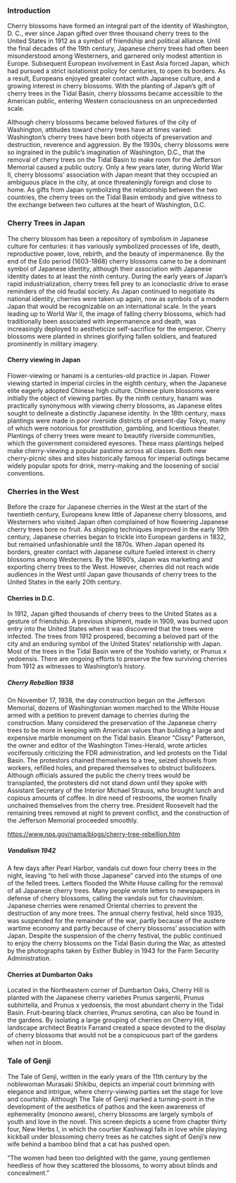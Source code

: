 <param data-essay
       title="Cherry Blossom"
       data-banner="https://upload.wikimedia.org/wikipedia/commons/thumb/8/8e/USA-Cherry_Blossom0.jpg/800px-USA-Cherry_Blossom0.jpg"
       data-layout="vtl"
       data-num-maps="5"
       data-num-specimens="15"
       data-num-images="9"
       data-num-primary-sources="3"
       data-author="JSTOR Labs team">

<param data-entity title="cherry blossom" data-qid="Q871991" data-category="plant">
<param data-entity title="Dumbarton Oaks" data-qid="Q1264942">
<param data-entity title="Eleanor Patterson" data-qid="Q5122270">
<param data-entity title="hanami" data-qid="Q210150" data-category="activity">
<param data-entity title="Murasaki Shikibu" data-qid="Q81731">
<param data-entity title="Prunus" data-qid="Q190545">
<param data-entity title="Prunus serotina" data-qid="Q158987">
<param data-entity title="Stockholm" data-qid="Q1754">
<param data-entity title="The Tale of Genji" data-qid="Q8269">

<param title="Washington, D. C." 
       data-qid="Q61"
       data-fill="#FF0000"
       data-marker-symbol="landmark">

<param title="West Yorkshire"
       data-qid="Q23083"
       data-fill="#FF0000"
       data-marker-symbol="leaf">

<param data-map 
       data-prefer-geojson
       id="intro-map"
       data-center="51.4,0.53" 
       data-zoom="2"
       data-basemap="Esri_WorldPhysical">
<param data-map-layer
       title="Polyline Decorator Test"
       data-type="geojson" 
       data-url="https://jstor-labs.github.io/plant-humanities/geojson/polyline_decorator.json"
       data-active="true">

### Introduction

Cherry blossoms have formed an integral part of the identity of Washington, D. C., ever since Japan gifted over three thousand cherry trees to the United States in 1912 as a symbol of friendship and political alliance. Until the final decades of the 19th century, Japanese cherry trees had often been misunderstood among Westerners, and garnered only modest attention in Europe. Subsequent European involvement in East Asia forced Japan, which had pursued a strict isolationist policy for centuries, to open its borders. As a result, Europeans enjoyed greater contact with Japanese culture, and a growing interest in cherry blossoms. With the planting of Japan’s gift of cherry trees in the <span id="Q956781">Tidal Basin</span>, cherry blossoms became accessible to the American public, entering Western consciousness on an unprecedented scale.
<param data-entity title="West Yorkshire" data-qid="Q23083">
<param data-primary="map">
<param data-image
       title="Holotype of Prunus serrulata Lindley f. shibayama E. H. Wilson [family ROSACEAE]"
       data-fit="cover"
       data-url="https://plants.jstor.org/fsi/img/size3/alukaplant/a/phase_01/a0000/a00032200.jpg"
       data-thumbnail="https://plants.jstor.org/fsi/img/size1/alukaplant/a/phase_01/a0000/a00032200.jpg">
<param data-image
       title="Tidal Basin cherry trees"
       data-fit="cover"
       data-url="https://upload.wikimedia.org/wikipedia/commons/5/56/Washington_C_D.C._Tidal_Basin_cherry_trees.jpg"
       data-thumbnail="https://upload.wikimedia.org/wikipedia/commons/thumb/5/56/Washington_C_D.C._Tidal_Basin_cherry_trees.jpg/155px-Washington_C_D.C._Tidal_Basin_cherry_trees.jpg">

Although cherry blossoms became beloved fixtures of the city of Washington, attitudes toward cherry trees have at times varied: Washington’s cherry trees have been both objects of preservation and destruction, reverence and aggression. By the 1930s, cherry blossoms were so ingrained in the public’s imagination of Washington, D.C., that the removal of cherry trees on the Tidal Basin to make room for the Jefferson Memorial caused a public outcry. Only a few years later, during World War II, cherry blossoms’ association with Japan meant that they occupied an ambiguous place in the city, at once threateningly foreign and close to home. As gifts from Japan symbolizing the relationship between the two countries, the cherry trees on the Tidal Basin embody and give witness to the exchange between two cultures at the heart of Washington, D.C.
<param data-primary="image" data-mode="gallery">
<param data-image
       data-fit="cover"
       data-title="_Ornamental Cherry Tree_ In Full Bloom"
       data-url="https://upload.wikimedia.org/wikipedia/commons/6/69/Ornamental_Cherry_Tree_In_Full_Bloom.JPG"
       data-thumbnail="https://upload.wikimedia.org/wikipedia/commons/thumb/6/69/Ornamental_Cherry_Tree_In_Full_Bloom.JPG/320px-Ornamental_Cherry_Tree_In_Full_Bloom.JPG">
<param data-image 
       data-fit="contain"
       title="Cherry trees in Daw Nan Kyi hill" 
       data-url="https://upload.wikimedia.org/wikipedia/commons/b/bb/Cherry_trees%2C_You_can_see_in_Daw_Nan_Kyi_hill.jpg"
       data-thumbnail="https://upload.wikimedia.org/wikipedia/commons/thumb/b/bb/Cherry_trees%2C_You_can_see_in_Daw_Nan_Kyi_hill.jpg/306px-Cherry_trees%2C_You_can_see_in_Daw_Nan_Kyi_hill.jpg">
<param data-image
       data-fit="cover"
       title="Cherry blossoms at POSTECH"
       data-url="https://upload.wikimedia.org/wikipedia/commons/2/22/Cherry_blossoms_at_POSTECH.jpeg"
       data-thumbnail="https://upload.wikimedia.org/wikipedia/commons/thumb/2/22/Cherry_blossoms_at_POSTECH.jpeg/320px-Cherry_blossoms_at_POSTECH.jpeg">
<param data-image 
       data-fit="cover"
       title="Rippl Sour Cherry Tree in Blossom 1909" 
       data-url="https://upload.wikimedia.org/wikipedia/commons/1/13/Rippl_Sour_Cherry_Tree_in_Blossom_1909.jpg"
       data-thumbnail="https://upload.wikimedia.org/wikipedia/commons/thumb/1/13/Rippl_Sour_Cherry_Tree_in_Blossom_1909.jpg/320px-Rippl_Sour_Cherry_Tree_in_Blossom_1909.jpg">

### Cherry Trees in Japan
<param data-entity title="Tokyo" data-qid="Q1490" data-scope="local">
<param data-entity title="Japan" data-qid="Q17" data-scope="global">

The cherry blossom has been a repository of symbolism in Japanese culture for centuries: it has variously symbolized processes of life, death, reproductive power, love, rebirth, and the beauty of impermanence. By the end of the Edo period (1603-1868) cherry blossoms came to be a dominant symbol of Japanese identity, although their association with Japanese identity dates to at least the ninth century. During the early years of Japan’s rapid industrialization, cherry trees fell prey to an iconoclastic drive to erase reminders of the old feudal society. As Japan continued to negotiate its national identity, cherries were taken up again, now as symbols of a modern Japan that would be recognizable on an international scale. In the years leading up to World War II, the image of falling cherry blossoms, which had traditionally been associated with impermanence and death, was increasingly deployed to aestheticize self-sacrifice for the emperor. Cherry blossoms were planted in shrines glorifying fallen soldiers, and featured prominently in military imagery.
<param data-map data-prefer-geojson id="japan-map" data-center="Q17" data-zoom="4">
<param data-image 
       data-fit="cover"
       title="Holotype of Prunus serrulata Lindley f. shibayama E. H. Wilson [family ROSACEAE]" 
       data-url="https://plants.jstor.org/seqapp/adore-djatoka/resolver?url_ver=Z39.88-2004&svc_id=info:lanl-repo/svc/getRegion&svc_val_fmt=info:ofi/fmt:kev:mtx:jpeg2000&svc.format=image/jpeg&rft_id=/jp2/fpx/16/gpi-a-typspe-01-42/a0000/a00032200.jp2"
       data-thumbnail="https://plants.jstor.org/fsi/img/size1/alukaplant/a/phase_01/a0000/a00032200.jpg">

#### Cherry viewing in Japan

Flower-viewing or hanami is a centuries-old practice in Japan. Flower viewing started in imperial circles in the eighth century, when the Japanese elite eagerly adopted Chinese high culture. Chinese plum blossoms were initially the object of viewing parties. By the ninth century, hanami was practically synonymous with viewing cherry blossoms, as Japanese elites sought to delineate a distinctly Japanese identity. In the 18th century, mass plantings were made in poor riverside districts of present-day Tokyo, many of which were notorious for prostitution, gambling, and licentious theater. Plantings of cherry trees were meant to beautify riverside communities, which the government considered eyesores. These mass plantings helped make cherry-viewing a popular pastime across all classes. Both new cherry-picnic sites and sites historically famous for imperial outings became widely popular spots for drink, merry-making and the loosening of social conventions.
<param data-video id="jk0ic0D0MRo" title="Hanami">

### Cherries in the West

Before the craze for Japanese cherries in the West at the start of the twentieth century, Europeans knew little of Japanese cherry blossoms, and Westerners who visited Japan often complained of how flowering Japanese cherry trees bore no fruit. As shipping techniques improved in the early 19th century, Japanese cherries began to trickle into European gardens in 1832, but remained unfashionable until the 1870s. When Japan opened its borders, greater contact with Japanese culture fueled interest in cherry blossoms among Westerners. By the 1890’s, Japan was marketing and exporting cherry trees to the West. However, cherries did not reach wide audiences in the West until Japan gave thousands of cherry trees to the United States in the early 20th century.
<param data-map data-center="48.8,-38.2" data-zoom="3">
<param data-entity title="Traverse City" data-qid="Q984544">

#### Cherries in D.C.

In 1912, Japan gifted thousands of cherry trees to the United States as a gesture of friendship. A previous shipment, made in 1909, was burned upon entry into the United States when it was discovered that the trees were infected. The trees from 1912 prospered, becoming a beloved part of the city and an enduring symbol of the United States’ relationship with Japan. Most of the trees in the Tidal Basin were of the Yoshido variety, or Prunus x yedoensis. There are ongoing efforts to preserve the few surviving cherries from 1912 as witnesses to Washington’s history.
<param data-map data-center="38.88,-77.03" data-zoom="13">
<param data-map-layer data-type="mapwarper" title="Cherry festival map" data-mapwarper-id="37798" data-active="true">

##### Cherry Rebellion 1938

On November 17, 1938, the day construction began on the Jefferson Memorial, dozens of Washingtonian women marched to the White House armed with a petition to prevent damage to cherries during the construction. Many considered the preservation of the Japanese cherry trees to be more in keeping with American values than building a large and expensive marble monument on the Tidal basin. Eleanor "Cissy" Patterson, the owner and editor of the Washington Times-Herald, wrote articles vociferously criticizing the FDR administration, and led protests on the Tidal Basin. The protestors chained themselves to a tree, seized shovels from workers, refilled holes, and prepared themselves to obstruct bulldozers. Although officials assured the public the cherry trees would be transplanted, the protesters did not stand down until they spoke with Assistant Secretary of the Interior Michael Strauss, who brought lunch and copious amounts of coffee. In dire need of restrooms, the women finally unchained themselves from the cherry tree. President Roosevelt had the remaining trees removed at night to prevent conflict, and the construction of the Jefferson Memorial proceeded smoothly.

https://www.nps.gov/nama/blogs/cherry-tree-rebellion.htm

##### Vandalism 1942

A few days after Pearl Harbor, vandals cut down four cherry trees in the night, leaving “to hell with those Japanese” carved into the stumps of one of the felled trees. Letters flooded the White House calling for the removal of all Japanese cherry trees. Many people wrote letters to newspapers in defense of cherry blossoms, calling the vandals out for chauvinism. Japanese cherries were renamed Oriental cherries to prevent the destruction of any more trees. The annual cherry festival, held since 1935, was suspended for the remainder of the war, partly because of the austere wartime economy and partly because of cherry blossoms’ association with Japan. Despite the suspension of the cherry festival, the public continued to enjoy the cherry blossoms on the Tidal Basin during the War, as attested by the photographs taken by Esther Bubley in 1943 for the Farm Security Administration.

#### Cherries at Dumbarton Oaks

Located in the Northeastern corner of Dumbarton Oaks, Cherry Hill is planted with the Japanese cherry varieties Prunus sargentii, Prunus subhirtella, and Prunus x yedoensis, the most abundant cherry in the Tidal Basin. Fruit-bearing black cherries, Prunus serotina, can also be found in the gardens. By isolating a large grouping of cherries on Cherry Hill, landscape architect Beatrix Farrand created a space devoted to the display of cherry blossoms that would not be a conspicuous part of the gardens when not in bloom.
<param data-map data-center="38.900868,-77.009021" data-zoom="11">
<param data-video id="EvUK6ANy5II" title="Dumbarton Oaks Gardens: Cherry Hill">

### Tale of Genji

The Tale of Genji, written in the early years of the 11th century by the noblewoman Murasaki Shikibu, depicts an imperial court brimming with elegance and intrigue, where cherry-viewing parties set the stage for love and courtship. Although The Tale of Genji marked a turning-point in the development of the aesthetics of pathos and the keen awareness of ephemerality (monono aware), cherry blossoms are largely symbols of youth and love in the novel. This screen depicts a scene from chapter thirty four, New Herbs I, in which the courtier Kashiwagi falls in love while playing kickball under blossoming cherry trees as he catches sight of Genji’s new wife behind a bamboo blind that a cat has pushed open.

“The women had been too delighted with the game, young gentlemen heedless of how they scattered the blossoms, to worry about blinds and concealment.”
